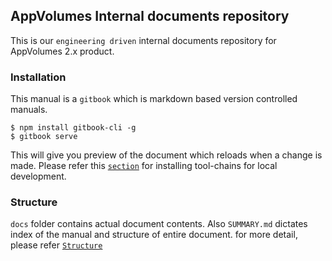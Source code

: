 ## AppVolumes Internal documents repository
This is our `engineering driven` internal documents repository for AppVolumes 2.x product.

### Installation
This manual is a `gitbook` which is markdown based version controlled manuals.

```schell
$ npm install gitbook-cli -g
$ gitbook serve
```
This will give you preview of the document which reloads when a change is made. Please refer this [`section`](https://github.com/GitbookIO/gitbook/blob/master/docs/setup.md) for installing tool-chains for local development.

### Structure
`docs` folder contains actual document contents. Also `SUMMARY.md` dictates index of the manual and structure of entire document.
for more detail, please refer [`Structure`](https://github.com/GitbookIO/gitbook/blob/master/docs/pages.md)
